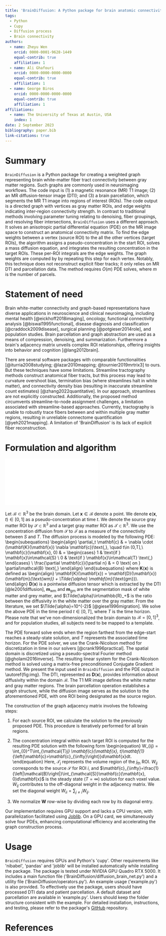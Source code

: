 ```yaml
---
title: 'BrainDiffusion: A Python package for brain anatomic connectivity matrix.'
tags:
  - Python
  - Cupy
  - Diffusion process
  - Brain connectivity
authors:
  - name: Zheyu Wen
    orcid: 0000-0001-9628-1449
    equal-contrib: true
    affiliation: 1
  - name: Ali Ghafouri
    orcid: 0000-0000-0000-0000
    equal-contrib: true
    affiliation: 1
  - name: George Biros
    orcid: 0000-0000-0000-0000
    equal-contrib: true
    affiliation: 1
affiliations:
  - name: The University of Texas at Austin, USA
    index: 1
date: 2 September 2023
bibliography: paper.bib
link-citations: true
---
```


# Summary

`BrainDiffusion` is a Python package for creating a weighted graph representing brain white-matter fiber tract connectivity between gray matter regions. Such graphs are commonly used in neuroimaging workflows. The code input is (1) a magnetic resonance (MR) T1 image; (2) an MR diffusion-tensor image (DTI); and (3) a brain parcellation, which segments the MR T1 image into regions of interest (ROIs). The code output is a directed graph with vertices as gray matter ROIs, and edge weights indicating inter-region connectivity strength. In contrast to traditional methods involving parameter tuning relating to denoising, fiber groupings, and resolving fiber intersections, `BrainDiffusion` uses a different approach. It solves an anisotropic partial differential equation (PDE) on the MR image space to construct an anatomical connectivity matrix. To find the edge weights between a  vertex (source ROI) to the all the other vertices (target ROIs), the algorithm assigns a pseudo-concentration in the start ROI, solves a mass diffusion equation, and integrates the resulting concentration in the target ROIs. These per-ROI integrals are the edge weights. The graph weights are computed by by repeating this step for each vertex.  Notably, this technique does not reconstruct explicit fiber tracks; it only relies on MR DTI and parcellation data. The method requires $O(m)$ PDE solves, where $m$ is the number of parcels. 

# Statement of need

Brain white-matter connectivity and graph-based representations have diverse applications in neuroscience and clinical neuroimaging, including mental health [@eickhoff2018imaging], oncology, functional connectivity analysis [@biswal1995functional], disease diagnosis and classification [@craddock2009disease], surgical planning [@potgieser2014role], and population studies. Brain parcellation and graph abstraction are used as a means of compression, denoising, and summarization. Furthermore a brain's adjacency matrix unveils complex ROI relationships, offering insights into behavior and cognition [@lang2012brain].

There are several software packages with comparable functionalities [@iturria2008studying; @lazar2010mapping; @tournier2019mrtrix3] to ours. But these techniques have some limitations. Streamline tractography methods construct anatomical fiber tracts, but this process may lead to curvature overshoot bias, termination bias (where streamlines halt in white matter), and connectivity density bias (resulting in inaccurate streamline count estimates) [@zhang2022quantitative]. In our approach, streamlines are not explicitly constructed. Additionally, the proposed method circumvents streamline-to-node assignment challenges, a limitation associated with streamline-based approaches. Currently, tractography is unable to robustly trace fibers between and within multiple gray matter regions, resulting in unreliable connectome quantification [@yeh2021mapping]. A limitation of 'BrainDiffusion' is its lack of explicit fiber reconstruction.

# Formulation and algorithm
![Data used in software. Our software employs key data components, depicted from left to right. We start with patient DTI data, informing diffusivity intensity across six directions per voxel. Then, we integrate Magnetic Resonance Imaging (MRI) data, segmenting the brain into white and gray matter. The brain parcellation forms a graph. Lastly, we illustrate a PDE solution with one ROI chosen as the edge-start, known as the "Result diffusion". \label{fig:img}](paper_img.pdf)

Let $\mathcal{B}\subset\mathbb{R}^3$ be the brain domain. Let $\mathbf{x}\in\mathcal{B}$ denote a point. We denote $\mathbf{c}(\mathbf{x}, t)\in\left[0, 1\right]$ as a pseudo-concentration at time $t$. We denote the  source gray matter ROI by $\mathcal{S}\subset\mathbb{R}^3$ and a target gray matter ROI as $\mathcal{T}\subset\mathbb{R}^3$. We use the concentration diffusion from $\mathcal{S}$ to $\mathcal{T}$ as a measure of the connectivity between $S$ and $T$. The diffusion process is modeled  by the following PDE:
\begin{subequations}
\begin{align}
  \partial_t \mathbf{c} & = \nabla \cdot (\mathbf{K}(\mathbf{x}) \nabla \mathbf{c})\text{,}, \quad t\in (0,T],\\ 
  \mathbf{c}(\mathbf{x}, 0) & = \begin{cases}
    1 & \text{if } \mathbf{x}\in\mathcal{S} \\ 
    0 & \text{if } \mathbf{x}\in\mathcal{T} \text{,} 
  \end{cases} \\
  \frac{\partial \mathbf{c}}{\partial n} & = 0 \text{ on } \partial\mathcal{B} \text{,}
\end{align}
\end{subequations}
where $\mathbf{K}(\mathbf{x})$ is defined as
\begin{align}
  \mathbf{K}(\mathbf{x}) = \mathbf{D}(\mathbf{x}) (\mathbf{m}_{\text{wm}} + \Tilde{\alpha} \mathbf{m}_{\text{gm}}).
\end{align}
$\mathbf{D}(\mathbf{x})$ is a pointwise diffusion tensor which is extracted by the DTI [@le2001diffusion], $\mathbf{m}_{\text{wm}}$ and $\mathbf{m}_{\text{gm}}$ are the segmentation mask of white matter and grey matter, and $\Tilde{\alpha}\in\mathbb{R}_+$ is the ratio between the diffusivity in the white matter over the gray matter. From the literature, we set $\Tilde{\alpha}=10^{-2}$ [@giese1996migration]. We solve the above PDE in the time period $t\in\left[0, T\right]$, where $T$ is the time horizon. Please note that we've non-dimensionalized the brain domain to $\mathcal{B}=\left[0, 1\right]^3$, and for population studies, all subjects need to be mapped to a template.

The PDE forward solve ends when the region farthest from the edge-start reaches a steady-state solution, and $T$ represents the associated time horizon. For the PDE solver, we use the Crank-Nicolson method for discretization in time in our solvers [@crank1996practical]. The spatial domain is discretized using a pseudo-spectral Fourier method [@gholami2016inverse]. The resulting linear system for the Crank-Nicolson method is solved using a matrix-free preconditioned Conjugate Gradient method. We present the input used in `BrainDiffusion` and the PDE output in \autoref{fig:img}. The DTI, represented as $\mathbf{D}(\mathbf{x})$, provides information about diffusivity within the domain $\mathcal{B}$. The T1 MR image defines the white matter and gray matter regions. The brain parcellation operation establishes a graph structure, while the diffusion image serves as the solution to the aforementioned PDE, with one ROI being designated as the source region.

The construction of the graph adjacency matrix involves the following steps:

1. For each source ROI, we calculate the solution to the previously proposed PDE. This procedure is iteratively performed for all brain regions.

2. The concentration integral within each target ROI is computed for the resulting PDE solution with the following form
\begin{equation}
W_{ij} = \int_{0}^T\int_{\mathcal{T}_j} \mathbf{c}(\mathbf{x}, t)\mathbf{1}_{\left\{\mathbf{c}>\mathbf{c}_{\infty}\right\}}d\mathbf{x}dt.
\end{equation}
Here, $\mathcal{T}_j$ represents the volume region of the $j_\mathrm{th}$ ROI. $W_{ij}$ corresponds to the source $\mathcal{S}$ for ROI $i$, and $\mathbf{c}_{\infty}=\frac{1}{\left|\mathcal{B}\right|}\int_{\mathcal{S}}\mathbf{c}(\mathbf{x}, 0)d\mathbf{x}$ is the steady state  ($T=\infty$) solution for each voxel value. $W_{ij}$ contributes to the off-diagonal weight in the adjacency matrix. We set the diagonal weight $W_{ii} = \sum_{j\neq i} W_{ij}$.

3. We normalize $\mathbf{W}$ row-wise by dividing each row by its diagonal entry.

Our implementation requires GPU support and lacks a CPU version, with parallelization facilitated using [Joblib](https://joblib.readthedocs.io). On a GPU card, we simultaneously solve four PDEs, enhancing computational efficiency and accelerating the graph construction process.

# Usage

`BrainDiffusion` requires GPUs and Python's 'cupy'. Other requirements like 'nibabel', 'pandas' and 'joblib' will be installed automatically while installing the package. The package is tested under NVIDIA GPU Quadro RTX 5000. It includes a main function file ('BrainDiffusion/diffusion_brain_net.py') and a utility file ('BrainDiffusion/operators.py'). An example usage ('example.py') is also provided. To effectively use the package, users should have processed DTI data and patient parcellation. A default dataset and parcellation are available in 'example.py'. Users should keep the folder structure consistent with the example. For detailed installation, instructions, and testing, please refer to the package's [GitHub](https://github.com/CoderNoMercy/BrainDiffusion/) repository. 

# References
